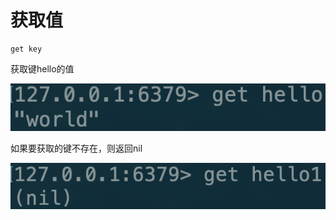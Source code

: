 # 获取值

```text
get key
```

获取键hello的值

![](../../.gitbook/assets/image%20%2814%29.png)

如果要获取的键不存在，则返回nil

![](../../.gitbook/assets/image%20%2815%29.png)

